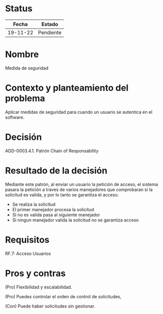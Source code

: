 # Status

| Fecha | Estado |
| --- | --- |
| 19-11-22 | Pendiente |

# Nombre

Medida de seguridad

# Contexto y planteamiento del problema

Aplicar medidas de seguridad para cuando un usuario se autentica en el software.

# Decisión

ADD-0003.4.1. Patrón Chain of Responsability

# Resultado de la decisión

Mediante este patrón, al enviar un usuario la petición de acceso, el sistema pasara la petición a traves de varios manejadores que 
comprobaran si la solicitud es valida, y por lo tanto se garantiza el acceso.

- Se realiza la solicitud
- El primer manejador procesa la solicitud
- Si no es valida pasa al siguiente manejador
- Si ningun manejador valida la solicitud no se garantiza acceso

# Requisitos

RF.7: Acceso Usuarios


# Pros y contras
(Pro) Flexibilidad y escalabilidad.

(Pro) Puedes controlar el orden de control de solicitudes,

(Con) Puede haber solicitudes sin gestionar.
